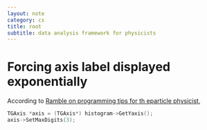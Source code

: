 ```yaml
---
layout: note
category: cs
title: root
subtitle: data analysis framework for physicists
---
```


Forcing axis label displayed exponentially
==========================================
According to [Ramble on programming tips for th eparticle physicist][ram],

~~~cpp
TGAxis *axis = (TGAxis*) histogram->GetYaxis();
axis->SetMaxDigits(3);
~~~

[ram]: http://diana.parno.net/thoughts/?p=91
